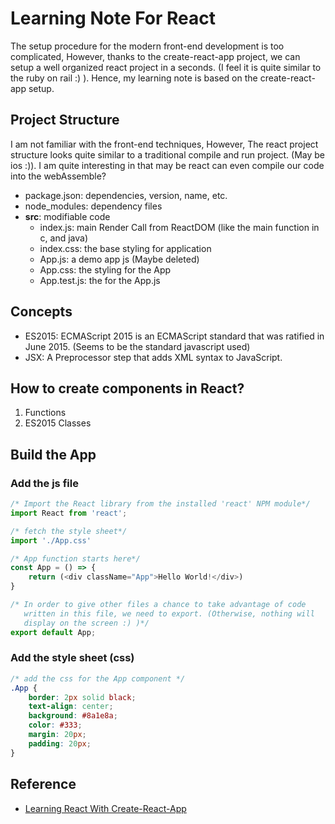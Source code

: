 # Learning Note For React
The setup procedure for the modern front-end development is too complicated, However, thanks to the create-react-app project, we can setup a well organized react project in a seconds. (I feel it is quite similar to the ruby on rail :) ). Hence, my learning note is based on the create-react-app setup.

## Project Structure
I am not familiar with the front-end techniques, However, The react project structure looks quite similar to a traditional compile and run project. (May be ios :)). I am quite interesting in that may be react can even compile our code into the webAssemble?
- package.json: dependencies, version, name, etc.
- node_modules: dependency files 
- **src**: modifiable code
  - index.js: main Render Call from ReactDOM (like the main function in c, and java)
  - index.css: the base styling for application
  - App.js: a demo app js (Maybe deleted)
  - App.css: the styling for the App
  - App.test.js: the for the App.js

## Concepts
- ES2015: ECMAScript 2015 is an ECMAScript standard that was ratified in June 2015. (Seems to be the standard javascript used)
- JSX: A Preprocessor step that adds XML syntax to JavaScript.

## How to create components in React?
1. Functions
2. ES2015 Classes

## Build the App
### Add the js file
```javascript
/* Import the React library from the installed 'react' NPM module*/
import React from 'react';

/* fetch the style sheet*/
import './App.css'

/* App function starts here*/
const App = () => {
    return (<div className="App">Hello World!</div>)
}

/* In order to give other files a chance to take advantage of code
   written in this file, we need to export. (Otherwise, nothing will
   display on the screen :) )*/
export default App;
```
### Add the style sheet (css)
```css
/* add the css for the App component */
.App {
    border: 2px solid black;
    text-align: center;
    background: #8a1e8a;
    color: #333;
    margin: 20px;
    padding: 20px;
}
```

## Reference

- [Learning React With Create-React-App](https://medium.com/@diamondgfx/learning-react-with-create-react-app-part-1-a12e1833fdc#.u3deyvf5e)
